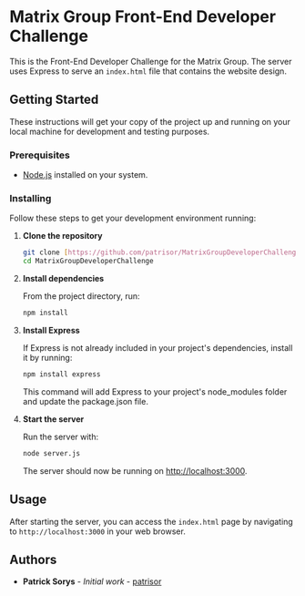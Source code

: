 # Matrix Group Front-End Developer Challenge

This is the Front-End Developer Challenge for the Matrix Group. The server uses Express to serve an `index.html` file that contains the website design.

## Getting Started

These instructions will get your copy of the project up and running on your local machine for development and testing purposes.

### Prerequisites

- [Node.js](https://nodejs.org/en/download/) installed on your system.

### Installing

Follow these steps to get your development environment running:

1. **Clone the repository**

   ```bash
   git clone [https://github.com/patrisor/MatrixGroupDeveloperChallenge.git]
   cd MatrixGroupDeveloperChallenge
   ```

2. **Install dependencies**

   From the project directory, run:

   ```bash
   npm install
   ```

3. **Install Express**

   If Express is not already included in your project's dependencies, install it by running:

   ```bash
   npm install express
   ```

   This command will add Express to your project's node_modules folder and update the package.json file.

4. **Start the server**

   Run the server with:

   ```bash
   node server.js
   ```

   The server should now be running on [http://localhost:3000](http://localhost:3000).

## Usage

After starting the server, you can access the `index.html` page by navigating to `http://localhost:3000` in your web browser.

## Authors

- **Patrick Sorys** - *Initial work* - [patrisor](https://github.com/patrisor)